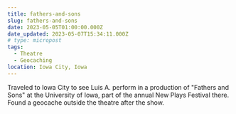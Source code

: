 ```yaml
---
title: fathers-and-sons
slug: fathers-and-sons
date: 2023-05-05T01:00:00.000Z
date_updated: 2023-05-07T15:34:11.000Z
# type: micropost
tags:
  - Theatre
  - Geocaching
location: Iowa City, Iowa
---
```


Traveled to Iowa City to see Luis A. perform in a production of "Fathers and Sons" at the University of Iowa, part of the annual New Plays Festival there.  Found a geocache outside the theatre after the show.
